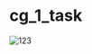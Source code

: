 # cg_1_task
![123](https://user-images.githubusercontent.com/71034963/134805673-7a87ea44-2719-4e9c-be56-ab2b7eff45d8.png)
